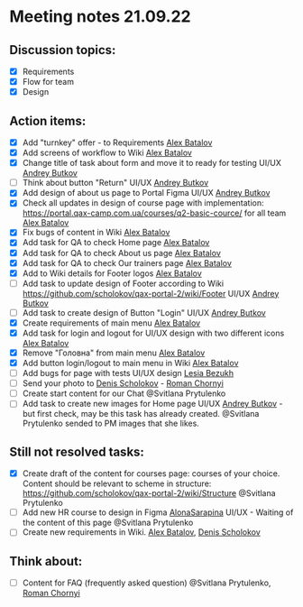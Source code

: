 # Meeting notes 21.09.22

## Discussion topics:

- [x] Requirements
- [x] Flow for team 
- [x] Design 

## Action items:   

- [x] Add "turnkey" offer - to Requirements [Alex Batalov](https://github.com/ABatalov) 
- [x] Add screens of workflow to Wiki  [Alex Batalov](https://github.com/ABatalov)  
- [x] Change title of task about form and move it to ready for testing UI/UX [Andrey Butkov](https://github.com/ButKoff)  
- [ ] Think about button "Return" UI/UX [Andrey Butkov](https://github.com/ButKoff) 
- [x] Add design of about us page to Portal Figma UI/UX [Andrey Butkov](https://github.com/ButKoff)   
- [x] Check all updates in design of course page with implementation: https://portal.qax-camp.com.ua/courses/q2-basic-cource/ for all team [Alex Batalov](https://github.com/ABatalov) 
- [x] Fix bugs of content in Wiki [Alex Batalov](https://github.com/ABatalov)  
- [x] Add task for QA to check Home page [Alex Batalov](https://github.com/ABatalov)  
- [x] Add task for QA to check About us page [Alex Batalov](https://github.com/ABatalov)
- [x] Add task for QA to check Our trainers page [Alex Batalov](https://github.com/ABatalov) 
- [x] Add to Wiki details for Footer logos [Alex Batalov](https://github.com/ABatalov) 
- [ ] Add task to update design of Footer according to Wiki https://github.com/scholokov/qax-portal-2/wiki/Footer UI/UX [Andrey Butkov](https://github.com/ButKoff) 
- [ ] Add task to create design of Button "Login" UI/UX [Andrey Butkov](https://github.com/ButKoff) 
- [x] Create requirements of main menu [Alex Batalov](https://github.com/ABatalov) 
- [x] Add task for login and logout for UI/UX design with two different icons [Alex Batalov](https://github.com/ABatalov) 
- [x] Remove "Головна" from main menu [Alex Batalov](https://github.com/ABatalov)
- [x] Add button login/logout to main menu in Wiki [Alex Batalov](https://github.com/ABatalov) 
- [ ] Add bugs for page with tests UI/UX design [Lesia Bezukh](https://github.com/LesiaBezukh)
- [ ] Send your photo to [Denis Scholokov](https://github.com/scholokov) - [Roman Chornyi](https://github.com/RChornyi)
- [ ] Create start content for our Chat @Svitlana Prytulenko  
- [ ] Add task to create new images for Home page UI/UX [Andrey Butkov](https://github.com/ButKoff) - but first check, may be this task has already created. @Svitlana Prytulenko sended to PM images that she likes.   

## Still not resolved tasks:  
- [x] Create draft of the content for courses page: courses of your choice. Content should be relevant to scheme in structure: https://github.com/scholokov/qax-portal-2/wiki/Structure  @Svitlana Prytulenko
- [ ] Add new HR course to design in Figma [AlonaSarapina](https://github.com/AlonaSarapina)  UI/UX - Waiting of the content of this page @Svitlana Prytulenko 
- [ ] Create new requirements in Wiki. [Alex Batalov](https://github.com/ABatalov), [Denis Scholokov](https://github.com/scholokov)

## Think about:  
- [ ] Content for FAQ (frequently asked question) @Svitlana Prytulenko, [Roman Chornyi](https://github.com/RChornyi)

